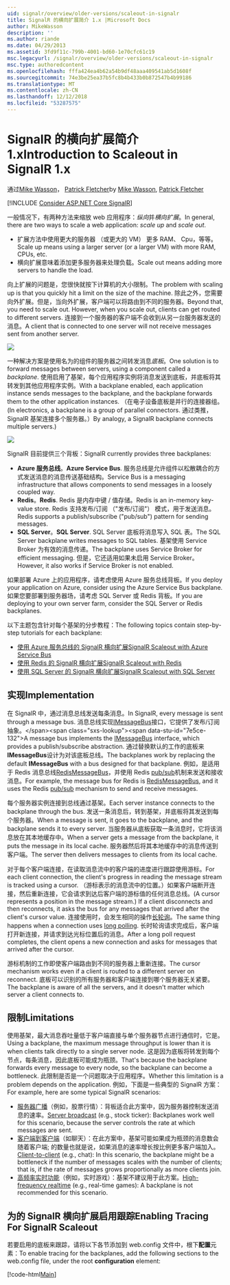 ```yaml
---
uid: signalr/overview/older-versions/scaleout-in-signalr
title: SignalR 的横向扩展简介 1.x |Microsoft Docs
author: MikeWasson
description: ''
ms.author: riande
ms.date: 04/29/2013
ms.assetid: 3fd9f11c-799b-4001-bd60-1e70cfc61c19
msc.legacyurl: /signalr/overview/older-versions/scaleout-in-signalr
msc.type: authoredcontent
ms.openlocfilehash: fffa424ea4b62a54b9df48aaa409541ab5d1608f
ms.sourcegitcommit: 74e3be25ea37b5fc8b4b433b0b872547b4b99186
ms.translationtype: MT
ms.contentlocale: zh-CN
ms.lasthandoff: 12/12/2018
ms.locfileid: "53287575"
---
```

<a name="introduction-to-scaleout-in-signalr-1x"></a><span data-ttu-id="7e5ce-102">SignalR 的横向扩展简介 1.x</span><span class="sxs-lookup"><span data-stu-id="7e5ce-102">Introduction to Scaleout in SignalR 1.x</span></span>
====================
<span data-ttu-id="7e5ce-103">通过[Mike Wasson](https://github.com/MikeWasson)， [Patrick Fletcher](https://github.com/pfletcher)</span><span class="sxs-lookup"><span data-stu-id="7e5ce-103">by [Mike Wasson](https://github.com/MikeWasson), [Patrick Fletcher](https://github.com/pfletcher)</span></span>

[!INCLUDE [Consider ASP.NET Core SignalR](~/includes/signalr/signalr-version-disambiguation.md)]

<span data-ttu-id="7e5ce-104">一般情况下，有两种方法来缩放 web 应用程序：*纵向*并*横向扩展*。</span><span class="sxs-lookup"><span data-stu-id="7e5ce-104">In general, there are two ways to scale a web application: *scale up* and *scale out*.</span></span>

- <span data-ttu-id="7e5ce-105">扩展方法中使用更大的服务器 （或更大的 VM） 更多 RAM、 Cpu，等等。</span><span class="sxs-lookup"><span data-stu-id="7e5ce-105">Scale up means using a larger server (or a larger VM) with more RAM, CPUs, etc.</span></span>
- <span data-ttu-id="7e5ce-106">横向扩展意味着添加更多服务器来处理负载。</span><span class="sxs-lookup"><span data-stu-id="7e5ce-106">Scale out means adding more servers to handle the load.</span></span>

<span data-ttu-id="7e5ce-107">向上扩展的问题是，您很快就按下计算机的大小限制。</span><span class="sxs-lookup"><span data-stu-id="7e5ce-107">The problem with scaling up is that you quickly hit a limit on the size of the machine.</span></span> <span data-ttu-id="7e5ce-108">除此之外，您需要向外扩展。但是，当向外扩展，客户端可以将路由到不同的服务器。</span><span class="sxs-lookup"><span data-stu-id="7e5ce-108">Beyond that, you need to scale out. However, when you scale out, clients can get routed to different servers.</span></span> <span data-ttu-id="7e5ce-109">连接到一个服务器的客户端不会收到从另一台服务器发送的消息。</span><span class="sxs-lookup"><span data-stu-id="7e5ce-109">A client that is connected to one server will not receive messages sent from another server.</span></span>

![](scaleout-in-signalr/_static/image1.png)

<span data-ttu-id="7e5ce-110">一种解决方案是使用名为的组件的服务器之间转发消息*底板*。</span><span class="sxs-lookup"><span data-stu-id="7e5ce-110">One solution is to forward messages between servers, using a component called a *backplane*.</span></span> <span data-ttu-id="7e5ce-111">使用启用了基架，每个应用程序实例将消息发送到底板，并底板将其转发到其他应用程序实例。</span><span class="sxs-lookup"><span data-stu-id="7e5ce-111">With a backplane enabled, each application instance sends messages to the backplane, and the backplane forwards them to the other application instances.</span></span> <span data-ttu-id="7e5ce-112">（在电子设备底板是并行的连接器组。</span><span class="sxs-lookup"><span data-stu-id="7e5ce-112">(In electronics, a backplane is a group of parallel connectors.</span></span> <span data-ttu-id="7e5ce-113">通过类推，SignalR 基架连接多个服务器。）</span><span class="sxs-lookup"><span data-stu-id="7e5ce-113">By analogy, a SignalR backplane connects multiple servers.)</span></span>

![](scaleout-in-signalr/_static/image2.png)

<span data-ttu-id="7e5ce-114">SignalR 目前提供三个背板：</span><span class="sxs-lookup"><span data-stu-id="7e5ce-114">SignalR currently provides three backplanes:</span></span>

- <span data-ttu-id="7e5ce-115">**Azure 服务总线**。</span><span class="sxs-lookup"><span data-stu-id="7e5ce-115">**Azure Service Bus**.</span></span> <span data-ttu-id="7e5ce-116">服务总线是允许组件以松散耦合的方式发送消息的消息传送基础结构。</span><span class="sxs-lookup"><span data-stu-id="7e5ce-116">Service Bus is a messaging infrastructure that allows components to send messages in a loosely coupled way.</span></span>
- <span data-ttu-id="7e5ce-117">**Redis**。</span><span class="sxs-lookup"><span data-stu-id="7e5ce-117">**Redis**.</span></span> <span data-ttu-id="7e5ce-118">Redis 是内存中键 / 值存储。</span><span class="sxs-lookup"><span data-stu-id="7e5ce-118">Redis is an in-memory key-value store.</span></span> <span data-ttu-id="7e5ce-119">Redis 支持发布/订阅 （"发布/订阅"） 模式，用于发送消息。</span><span class="sxs-lookup"><span data-stu-id="7e5ce-119">Redis supports a publish/subscribe ("pub/sub") pattern for sending messages.</span></span>
- <span data-ttu-id="7e5ce-120">**SQL Server**。</span><span class="sxs-lookup"><span data-stu-id="7e5ce-120">**SQL Server**.</span></span> <span data-ttu-id="7e5ce-121">SQL Server 底板将消息写入 SQL 表。</span><span class="sxs-lookup"><span data-stu-id="7e5ce-121">The SQL Server backplane writes messages to SQL tables.</span></span> <span data-ttu-id="7e5ce-122">基架使用 Service Broker 为有效的消息传递。</span><span class="sxs-lookup"><span data-stu-id="7e5ce-122">The backplane uses Service Broker for efficient messaging.</span></span> <span data-ttu-id="7e5ce-123">但是，它还适用如果未启用 Service Broker。</span><span class="sxs-lookup"><span data-stu-id="7e5ce-123">However, it also works if Service Broker is not enabled.</span></span>

<span data-ttu-id="7e5ce-124">如果部署 Azure 上的应用程序，请考虑使用 Azure 服务总线背板。</span><span class="sxs-lookup"><span data-stu-id="7e5ce-124">If you deploy your application on Azure, consider using the Azure Service Bus backplane.</span></span> <span data-ttu-id="7e5ce-125">如果您要部署到服务器场，请考虑 SQL Server 或 Redis 背板。</span><span class="sxs-lookup"><span data-stu-id="7e5ce-125">If you are deploying to your own server farm, consider the SQL Server or Redis backplanes.</span></span>

<span data-ttu-id="7e5ce-126">以下主题包含针对每个基架的分步教程：</span><span class="sxs-lookup"><span data-stu-id="7e5ce-126">The following topics contain step-by-step tutorials for each backplane:</span></span>

- [<span data-ttu-id="7e5ce-127">使用 Azure 服务总线的 SignalR 横向扩展</span><span class="sxs-lookup"><span data-stu-id="7e5ce-127">SignalR Scaleout with Azure Service Bus</span></span>](scaleout-with-windows-azure-service-bus.md)
- [<span data-ttu-id="7e5ce-128">使用 Redis 的 SignalR 横向扩展</span><span class="sxs-lookup"><span data-stu-id="7e5ce-128">SignalR Scaleout with Redis</span></span>](scaleout-with-redis.md)
- [<span data-ttu-id="7e5ce-129">使用 SQL Server 的 SignalR 横向扩展</span><span class="sxs-lookup"><span data-stu-id="7e5ce-129">SignalR Scaleout with SQL Server</span></span>](scaleout-with-sql-server.md)

## <a name="implementation"></a><span data-ttu-id="7e5ce-130">实现</span><span class="sxs-lookup"><span data-stu-id="7e5ce-130">Implementation</span></span>

<span data-ttu-id="7e5ce-131">在 SignalR 中，通过消息总线发送每条消息。</span><span class="sxs-lookup"><span data-stu-id="7e5ce-131">In SignalR, every message is sent through a message bus.</span></span> <span data-ttu-id="7e5ce-132">消息总线实现[IMessageBus](https://msdn.microsoft.com/library/microsoft.aspnet.signalr.messaging.imessagebus(v=vs.100).aspx)接口，它提供了发布/订阅抽象。</span><span class="sxs-lookup"><span data-stu-id="7e5ce-132">A message bus implements the [IMessageBus](https://msdn.microsoft.com/library/microsoft.aspnet.signalr.messaging.imessagebus(v=vs.100).aspx) interface, which provides a publish/subscribe abstraction.</span></span> <span data-ttu-id="7e5ce-133">通过替换默认的工作的底板来**IMessageBus**设计为对该底板总线。</span><span class="sxs-lookup"><span data-stu-id="7e5ce-133">The backplanes work by replacing the default **IMessageBus** with a bus designed for that backplane.</span></span> <span data-ttu-id="7e5ce-134">例如，是适用于 Redis 消息总线[RedisMessageBus](https://msdn.microsoft.com/library/microsoft.aspnet.signalr.redis.redismessagebus(v=vs.100).aspx)，并使用 Redis [pub/sub](http://redis.io/topics/pubsub)机制来发送和接收消息。</span><span class="sxs-lookup"><span data-stu-id="7e5ce-134">For example, the message bus for Redis is [RedisMessageBus](https://msdn.microsoft.com/library/microsoft.aspnet.signalr.redis.redismessagebus(v=vs.100).aspx), and it uses the Redis [pub/sub](http://redis.io/topics/pubsub) mechanism to send and receive messages.</span></span>

<span data-ttu-id="7e5ce-135">每个服务器实例连接到总线通过基架。</span><span class="sxs-lookup"><span data-stu-id="7e5ce-135">Each server instance connects to the backplane through the bus.</span></span> <span data-ttu-id="7e5ce-136">发送一条消息后，转到基架，并底板将其发送到每个服务器。</span><span class="sxs-lookup"><span data-stu-id="7e5ce-136">When a message is sent, it goes to the backplane, and the backplane sends it to every server.</span></span> <span data-ttu-id="7e5ce-137">当服务器从底板获取一条消息时，它将该消息放在其本地缓存中。</span><span class="sxs-lookup"><span data-stu-id="7e5ce-137">When a server gets a message from the backplane, it puts the message in its local cache.</span></span> <span data-ttu-id="7e5ce-138">服务器然后将其本地缓存中的消息传送到客户端。</span><span class="sxs-lookup"><span data-stu-id="7e5ce-138">The server then delivers messages to clients from its local cache.</span></span>

<span data-ttu-id="7e5ce-139">对于每个客户端连接，在读取消息流中的客户端的进度进行跟踪使用游标。</span><span class="sxs-lookup"><span data-stu-id="7e5ce-139">For each client connection, the client's progress in reading the message stream is tracked using a cursor.</span></span> <span data-ttu-id="7e5ce-140">（游标表示的消息流中的位置。）如果客户端断开连接，然后重新连接，它会请求到达后客户端的游标值的任何消息总线。</span><span class="sxs-lookup"><span data-stu-id="7e5ce-140">(A cursor represents a position in the message stream.) If a client disconnects and then reconnects, it asks the bus for any messages that arrived after the client's cursor value.</span></span> <span data-ttu-id="7e5ce-141">连接使用时，会发生相同的操作[长轮询](../getting-started/introduction-to-signalr.md#transports)。</span><span class="sxs-lookup"><span data-stu-id="7e5ce-141">The same thing happens when a connection uses [long polling](../getting-started/introduction-to-signalr.md#transports).</span></span> <span data-ttu-id="7e5ce-142">长时轮询请求完成后，客户端打开新连接，并请求到达光标位置后的消息。</span><span class="sxs-lookup"><span data-stu-id="7e5ce-142">After a long poll request completes, the client opens a new connection and asks for messages that arrived after the cursor.</span></span>

<span data-ttu-id="7e5ce-143">游标机制的工作即使客户端路由到不同的服务器上重新连接。</span><span class="sxs-lookup"><span data-stu-id="7e5ce-143">The cursor mechanism works even if a client is routed to a different server on reconnect.</span></span> <span data-ttu-id="7e5ce-144">底板可以识别的所有服务器和客户端连接到哪个服务器无关紧要。</span><span class="sxs-lookup"><span data-stu-id="7e5ce-144">The backplane is aware of all the servers, and it doesn't matter which server a client connects to.</span></span>

## <a name="limitations"></a><span data-ttu-id="7e5ce-145">限制</span><span class="sxs-lookup"><span data-stu-id="7e5ce-145">Limitations</span></span>

<span data-ttu-id="7e5ce-146">使用基架，最大消息吞吐量低于客户端直接与单个服务器节点进行通信时，它是。</span><span class="sxs-lookup"><span data-stu-id="7e5ce-146">Using a backplane, the maximum message throughput is lower than it is when clients talk directly to a single server node.</span></span> <span data-ttu-id="7e5ce-147">这是因为底板将转发到每个节点，每条消息，因此底板可能成为瓶颈。</span><span class="sxs-lookup"><span data-stu-id="7e5ce-147">That's because the backplane forwards every message to every node, so the backplane can become a bottleneck.</span></span> <span data-ttu-id="7e5ce-148">此限制是否是一个问题取决于应用程序。</span><span class="sxs-lookup"><span data-stu-id="7e5ce-148">Whether this limitation is a problem depends on the application.</span></span> <span data-ttu-id="7e5ce-149">例如，下面是一些典型的 SignalR 方案：</span><span class="sxs-lookup"><span data-stu-id="7e5ce-149">For example, here are some typical SignalR scenarios:</span></span>

- <span data-ttu-id="7e5ce-150">[服务器广播](tutorial-server-broadcast-with-aspnet-signalr.md)（例如，股票行情）：背板适合此方案中，因为服务器控制发送消息的速率。</span><span class="sxs-lookup"><span data-stu-id="7e5ce-150">[Server broadcast](tutorial-server-broadcast-with-aspnet-signalr.md) (e.g., stock ticker): Backplanes work well for this scenario, because the server controls the rate at which messages are sent.</span></span>
- <span data-ttu-id="7e5ce-151">[客户端到客户端](tutorial-getting-started-with-signalr.md)（如聊天）：在此方案中，基架可能如果成为瓶颈的消息数会随着客户端; 的数量也就是说，如果消息的速率增长按比例更多客户端加入。</span><span class="sxs-lookup"><span data-stu-id="7e5ce-151">[Client-to-client](tutorial-getting-started-with-signalr.md) (e.g., chat): In this scenario, the backplane might be a bottleneck if the number of messages scales with the number of clients; that is, if the rate of messages grows proportionally as more clients join.</span></span>
- <span data-ttu-id="7e5ce-152">[高频率实时功能](tutorial-high-frequency-realtime-with-signalr.md)（例如，实时游戏）：基架不建议用于此方案。</span><span class="sxs-lookup"><span data-stu-id="7e5ce-152">[High-frequency realtime](tutorial-high-frequency-realtime-with-signalr.md) (e.g., real-time games): A backplane is not recommended for this scenario.</span></span>

## <a name="enabling-tracing-for-signalr-scaleout"></a><span data-ttu-id="7e5ce-153">为的 SignalR 横向扩展启用跟踪</span><span class="sxs-lookup"><span data-stu-id="7e5ce-153">Enabling Tracing For SignalR Scaleout</span></span>

<span data-ttu-id="7e5ce-154">若要启用的底板来跟踪，请将以下各节添加到 web.config 文件中，根下**配置**元素：</span><span class="sxs-lookup"><span data-stu-id="7e5ce-154">To enable tracing for the backplanes, add the following sections to the web.config file, under the root **configuration** element:</span></span>

[!code-html[Main](scaleout-in-signalr/samples/sample1.html)]
